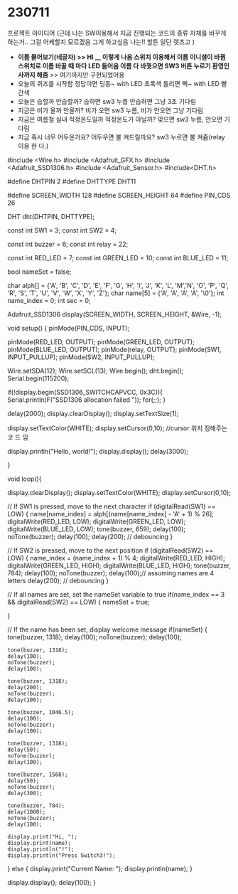 # 230711

프로젝트 아이디어 
(근데 나는 SW이용해서 지금 진행되는 코드의 종류 자체를 바꾸게 하는거.. 그걸 어케할지 모르겠음 그게 하고싶음 나는!! 할튼 일단 렛츠고 )

- **이름 물어보기(네글자) >> HI __ 이렇게 나옴
스위치 이용해서 이름 이니셜이 바뀜
스위치로 이름 바꿀 때 마다 LED 들어옴
이름 다 바꿧으면 SW3 버튼 누르기
환영인사까지 해줌** >> 여기까지만 구현되었어용
- 오늘의 퀴즈를 시작함
정답이면 딩동~ with LED 초록색
틀리면 삑~ with LED 빨간색
- 오늘은 습할까 안습할까? 
습하면 sw3 누름 안습하면 그냥 3초 기다림
- 지금은 비가 올까 안올까?
비가 오면 sw3 누름, 비가 안오면 그냥 기다림
- 지금은 여름철 실내 적정온도일까 적정온도가 아닐까?
맞으면 sw3 누름, 안오면 기다림
- 지금 혹시 너무 어두운가요? 어두우면 불 켜드릴까요?
sw3 누르면 불 켜줌(relay 이용 한 다.)


#include <Wire.h>
#include <Adafruit_GFX.h>
#include <Adafruit_SSD1306.h>
#include <Adafruit_Sensor.h>
#include<DHT.h>

#define DHTPIN 2
#define DHTTYPE DHT11

#define SCREEN_WIDTH 128
#define SCREEN_HEIGHT 64
#define PIN_CDS 26

DHT dht(DHTPIN, DHTTYPE);

const int SW1 = 3;
const int SW2 = 4;

const int buzzer = 6;
const int relay = 22;

const int RED_LED = 7;
const int GREEN_LED = 10;
const int BLUE_LED = 11;

bool nameSet = false;

char alph[] = {'A', 'B', 'C', 'D', 'E', 'F', 'G', 'H', 'I', 'J', 'K', 'L', 'M','N', 'O', 'P', 'Q', 'R', 'S', 'T', 'U', 'V', 'W', 'X', 'Y', 'Z'};
char name[5] = {'A', 'A', 'A', 'A', '\0'};
int name_index = 0;
int sec = 0;

Adafruit_SSD1306 display(SCREEN_WIDTH, SCREEN_HEIGHT, &Wire, -1);

void setup() {
  pinMode(PIN_CDS, INPUT);

  pinMode(RED_LED, OUTPUT);
  pinMode(GREEN_LED, OUTPUT);
  pinMode(BLUE_LED, OUTPUT);
  pinMode(relay, OUTPUT);
  pinMode(SW1, INPUT_PULLUP);
  pinMode(SW2, INPUT_PULLUP);

  Wire.setSDA(12);
  Wire.setSCL(13);
  Wire.begin();
  dht.begin();
  Serial.begin(115200);

  if(!display.begin(SSD1306_SWITCHCAPVCC, 0x3C)){
    Serial.println(F("SSD1306 allocation failed "));
    for(;;);
  }

  delay(2000);
  display.clearDisplay();
  display.setTextSize(1);

  display.setTextColor(WHITE);
  display.setCursor(0,10); //cursor 위치 정해주는 코 드 임 

  display.println("Hello, world!");
  display.display();
  delay(3000);
  
}

void loop(){

  display.clearDisplay();
  display.setTextColor(WHITE);
  display.setCursor(0,10);

  // If SW1 is pressed, move to the next character
  if (digitalRead(SW1) == LOW) {
    name[name_index] = alph[(name[name_index] - 'A' + 1) % 26];
    digitalWrite(RED_LED, LOW);
    digitalWrite(GREEN_LED, LOW);
    digitalWrite(BLUE_LED, LOW);
    tone(buzzer, 659);
    delay(100);
    noTone(buzzer);
    delay(100);
    delay(200); // debouncing
  }

  // If SW2 is pressed, move to the next position
  if (digitalRead(SW2) == LOW) {
    name_index = (name_index + 1) % 4;
    digitalWrite(RED_LED, HIGH);
    digitalWrite(GREEN_LED, HIGH);
    digitalWrite(BLUE_LED, HIGH); 
    tone(buzzer, 784);
    delay(100);
    noTone(buzzer);
    delay(100);// assuming names are 4 letters
    delay(200); // debouncing
  }

  // If all names are set, set the nameSet variable to true
  if(name_index == 3 && digitalRead(SW2) == LOW) {
    nameSet = true;
    
  }

  // If the name has been set, display welcome message
  if(nameSet) {
    tone(buzzer, 1318);
    delay(100);
    noTone(buzzer);
    delay(100);

    tone(buzzer, 1318);
    delay(100);
    noTone(buzzer);
    delay(100);

    tone(buzzer, 1318);
    delay(200);
    noTone(buzzer);
    delay(100);

    tone(buzzer, 1046.5);
    delay(100);
    noTone(buzzer);
    delay(100);

    tone(buzzer, 1318);
    delay(50);
    noTone(buzzer);
    delay(100);

    tone(buzzer, 1568);
    delay(50);
    noTone(buzzer);
    delay(300);

    tone(buzzer, 784);
    delay(1000);
    noTone(buzzer);
    delay(100);

    display.print("Hi, ");
    display.print(name);
    display.println("!");
    display.println("Press Switch3!");
  }
  else {
    display.print("Current Name: ");
    display.println(name);
  }

  display.display();
  delay(100);
}
